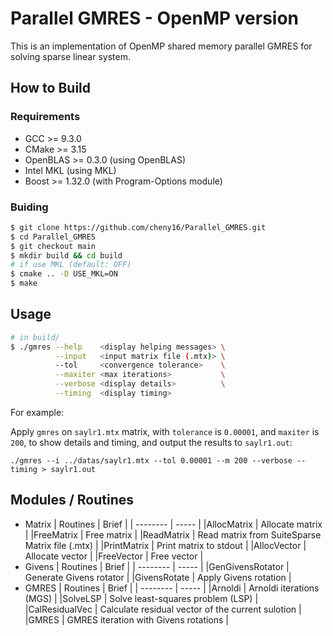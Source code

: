 # Parallel GMRES - OpenMP version

This is an implementation of OpenMP shared memory parallel GMRES for solving sparse linear system.

## How to Build 
### Requirements
- GCC >= 9.3.0
- CMake >= 3.15
- OpenBLAS >= 0.3.0 (using OpenBLAS)
- Intel MKL (using MKL)
- Boost >= 1.32.0 (with Program-Options module)

### Buiding
```bash
$ git clone https://github.com/cheny16/Parallel_GMRES.git
$ cd Parallel_GMRES
$ git checkout main
$ mkdir build && cd build
# if use MKL (default: OFF)
$ cmake .. -D USE_MKL=ON
$ make
```

## Usage
```bash
# in build/
$ ./gmres --help    <display helping messages> \
          --input   <input matrix file (.mtx)> \
          --tol     <convergence tolerance>    \
          --maxiter <max iterations>           \
          --verbose <display details>          \
          --timing  <display timing>
```
For example:

Apply `gmres` on `saylr1.mtx` matrix, with `tolerance` is `0.00001`, and `maxiter` is `200`, to show details and timing, and output the results to `saylr1.out`:

`./gmres --i ../datas/saylr1.mtx --tol 0.00001 --m 200 --verbose --timing > saylr1.out`

## Modules / Routines
- Matrix
  | Routines      | Brief           |
  | --------      | -----           |
  |AllocMatrix    | Allocate matrix |
  |FreeMatrix     | Free matrix     |
  |ReadMatrix     | Read matrix from SuiteSparse Matrix file (.mtx) |
  |PrintMatrix    | Print matrix to stdout |
  |AllocVector    | Allocate vector |
  |FreeVector     | Free vector |
- Givens
  | Routines        | Brief           |
  | --------        | -----           |
  |GenGivensRotator | Generate Givens rotator |
  |GivensRotate     | Apply Givens rotation   |
- GMRES
  | Routines      | Brief           |
  | --------      | -----           |
  |Arnoldi        | Arnoldi iterations (MGS) |
  |SolveLSP       | Solve least-squares problem (LSP) |
  |CalResidualVec | Calculate residual vector of the current sulotion |
  |GMRES          | GMRES iteration with Givens rotations |
